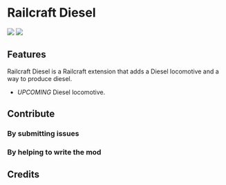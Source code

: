 # Railcraft Diesel

[![](https://img.shields.io/travis/Axelandre42/RailcraftDiesel.svg)](https://travis-ci.com/Axelandre42/RailcraftDiesel) ![](https://img.shields.io/github/license/Axelandre42/RailcraftDiesel.svg)

## Features

Railcraft Diesel is a Railcraft extension that adds a Diesel locomotive and a way to produce diesel.

* _UPCOMING_ Diesel locomotive.

## Contribute

### By submitting issues

### By helping to write the mod

## Credits
